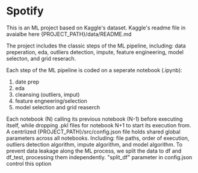 # Spotify

This is an ML project based on Kaggle's dataset. Kaggle's readme file in avaialbe here {PROJECT_PATH}/data/README.md

The project includes the classic steps of the ML pipeline, including: data preperation, eda, outliers detection, impute, feature engineering, model selecton, and grid reserach.

Each step of the ML pipeline is coded on a seperate notebook (.ipynb):
1) date prep
2) eda
3) cleansing (outliers, imput)
4) feature engneering/selection
5) model selection and grid reaserch

Each notebook (N) calling its previous notebook (N-1) before executing itself, while dropping .pkl files for notebook N+1 to start its execution from.
A centrlized {PROJECT_PATH}/src/config.json file holds shared global parameters across all notebooks. Including: file paths, order of execution, outliers detection algorithm, impute algorithm, and model algorithm.
To prevent data leakage along the ML process, we split the data to df and df_test, processing them independently. "split_df" parameter in config.json control this option

